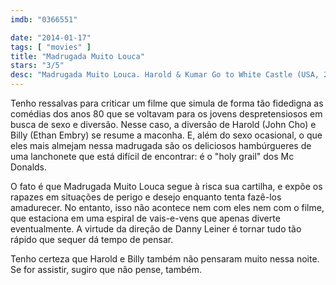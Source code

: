 ```yaml
---
imdb: "0366551"

date: "2014-01-17"
tags: [ "movies" ]
title: "Madrugada Muito Louca"
stars: "3/5"
desc: "Madrugada Muito Louca. Harold & Kumar Go to White Castle (USA, 2004). Dirigido por Danny Leiner. Escrito por Jon Hurwitz, Hayden Schlossberg. Com John Cho, Ethan Embry, Rob Tinkler, Fred Willard, Kal Penn, Steve Braun, Dan Bochart, Paula Garcés, Mike Sheer."
---
```

Tenho ressalvas para criticar um filme que simula de forma tão fidedigna as comédias dos anos 80 que se voltavam para os jovens despretensiosos em busca de sexo e diversão. Nesse caso, a diversão de Harold (John Cho) e Billy (Ethan Embry) se resume a maconha. E, além do sexo ocasional, o que eles mais almejam nessa madrugada são os deliciosos hambúrgueres de uma lanchonete que está difícil de encontrar: é o "holy grail" dos Mc Donalds.

O fato é que Madrugada Muito Louca segue à risca sua cartilha, e expõe os rapazes em situações de perigo e desejo enquanto tenta fazê-los amadurecer. No entanto, isso não acontece nem com eles nem com o filme, que estaciona em uma espiral de vais-e-vens que apenas diverte eventualmente. A virtude da direção de Danny Leiner é tornar tudo tão rápido que sequer dá tempo de pensar.

Tenho certeza que Harold e Billy também não pensaram muito nessa noite. Se for assistir, sugiro que não pense, também.

